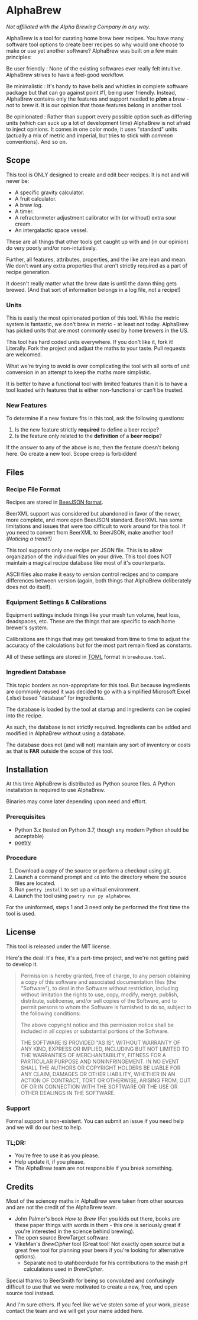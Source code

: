 AlphaBrew
========================================================================================================================
*Not affiliated with the Alpha Brewing Company in any way.*

AlphaBrew is a tool for curating home brew beer recipes.  You have many software tool options to create beer recipes so why would one choose to make or use yet another software?  AlphaBrew was built on a few main principles:

Be user friendly
:   None of the existing softwares ever really felt intuitive.  AlphaBrew strives to have a feel-good workflow.

Be minimalistic
:   It's handy to have bells and whistles in complete software package but that can go against point #1, being user friendly.  Instead, AlphaBrew contains only the features and support needed to ***plan*** a brew - not to brew it.  It is our opinion that those features belong in another tool.

Be opinionated
:   Rather than support every possible option such as differing units (which can suck up a lot of development time) AlphaBrew is not afraid to inject opinions.  It comes in one color mode, it uses "standard" units (actually a mix of metric and imperial, but tries to stick with *common* conventions).  And so on.



Scope
------------------------------------------------------------------------------------------------------------------------
This tool is ONLY designed to create and edit beer recipes.  It is not and will never be:

- A specific gravity calculator.
- A fruit calculator.
- A brew log.
- A timer.
- A refractormeter adjustment calibrator with (or without) extra sour cream.
- An intergalactic space vessel.

These are all things that other tools get caught up with and (in our opinion) do very poorly and/or non-intuitively.

Further, all features, attributes, properties, and the like are lean and mean.  We don't want any extra properties that aren't strictly required as a part of recipe generation.

It doesn't really matter what the brew date is until the damn thing gets brewed.  (And that sort of information belongs in a log file, not a recipe!)



### Units ##############################################################################################################
This is easily the most opinionated portion of this tool.  While the metric system is fantastic, we don't brew in metric - at least not today.  AlphaBrew has picked units that are most commonly used by home brewers in the US.

This tool has hard coded units everywhere.  If you don't like it, fork it!  Literally.  Fork the project and adjust the maths to your taste.  Pull requests are welcomed.

What we're trying to avoid is over complicating the tool with all sorts of unit conversion in an attempt to keep the maths more simplistic.

It is better to have a functional tool with limited features than it is to have a tool loaded with features that is either non-functional or can't be trusted.



### New Features #######################################################################################################
To determine if a new feature fits in this tool, ask the following questions:

1. Is the new feature strictly **required** to define a beer recipe?
2. Is the feature only related to the **definition** of a **beer recipe**?

If the answer to any of the above is no, then the feature doesn't belong here.  Go create a new tool.  Scope creep is forbidden!



Files
------------------------------------------------------------------------------------------------------------------------
### Recipe File Format #################################################################################################
Recipes are stored in [BeerJSON format](https://github.com/beerjson/beerjson).

BeerXML support was considered but abandoned in favor of the newer, more complete, and more open BeerJSON standard.  BeerXML has some limitations and issues that were too difficult to work around for this tool.  If you need to convert from BeerXML to BeerJSON, make another tool! *(Noticing a trend?)*

This tool supports only one recipe per JSON file.  This is to allow organization of the individual files on your drive.  This tool does NOT maintain a magical recipe database like most of it's counterparts.

ASCII files also make it easy to version control recipes and to compare differences between version (again, both things that AlphaBrew deliberately does not do itself).



### Equipment Settings & Calibrations ##################################################################################
Equipment settings include things like your mash tun volume, heat loss, deadspaces, etc.  These are the things that are specific to each home brewer's system.

Calibrations are things that may get tweaked from time to time to adjust the accuracy of the calculations but for the most part remain fixed as constants.

All of these settings are stored in [TOML](https://en.wikipedia.org/wiki/TOML) format in `brewhouse.toml`.



### Ingredient Database ################################################################################################
This topic borders as non-appropriate for this tool.  But because ingredients are commonly reused it was decided to go with a simplified Microsoft Excel (.xlsx) based "database" for ingredients.

The database is loaded by the tool at startup and ingredients can be copied into the recipe.

As such, the database is not strictly required.  Ingredients can be added and modified in AlphaBrew without using a database.

The database does not (and will not) maintain any sort of inventory or costs as that is **FAR** outside the scope of this tool.


Installation
------------------------------------------------------------------------------------------------------------------------
At this time AlphaBrew is distributed as Python source files.  A Python installation is required to use AlphaBrew.

Binaries may come later depending upon need and effort.


### Prerequisites ######################################################################################################
- Python 3.x (tested on Python 3.7, though any modern Python should be acceptable)
- [poetry](https://python-poetry.org/)


### Procedure ##########################################################################################################
1. Download a copy of the source or perform a checkout using git.
2. Launch a command prompt and `cd` into the directory where the source files are located.
3. Run `poetry install` to set up a virtual environment.
4. Launch the tool using `poetry run py alphabrew`.

For the uninformed, steps 1 and 3 need only be performed the first time the tool is used.



License
------------------------------------------------------------------------------------------------------------------------
This tool is released under the MIT license.

Here's the deal: it's free, it's a part-time project, and we're not getting paid to develop it.


> Permission is hereby granted, free of charge, to any person obtaining a copy of this software and associated documentation files (the "Software"), to deal in the Software without restriction, including without limitation the rights to use, copy, modify, merge, publish, distribute, sublicense, and/or sell copies of the Software, and to permit persons to whom the Software is furnished to do so, subject to the following conditions:
>
> The above copyright notice and this permission notice shall be included in all copies or substantial portions of the Software.
>
> THE SOFTWARE IS PROVIDED "AS IS", WITHOUT WARRANTY OF ANY KIND, EXPRESS OR IMPLIED, INCLUDING BUT NOT LIMITED TO THE WARRANTIES OF MERCHANTABILITY, FITNESS FOR A PARTICULAR PURPOSE AND NONINFRINGEMENT. IN NO EVENT SHALL THE AUTHORS OR COPYRIGHT HOLDERS BE LIABLE FOR ANY CLAIM, DAMAGES OR OTHER LIABILITY, WHETHER IN AN ACTION OF CONTRACT, TORT OR OTHERWISE, ARISING FROM, OUT OF OR IN CONNECTION WITH THE SOFTWARE OR THE USE OR OTHER DEALINGS IN THE SOFTWARE.

### Support
Formal support is non-existent.  You can submit an issue if you need help and we will do our best to help.


### TL;DR:
- You're free to use it as you please.
- Help update it, if you please.
- The AlphaBrew team are not responsible if you break something.



Credits
------------------------------------------------------------------------------------------------------------------------
Most of the sciencey maths in AlphaBrew were taken from other sources and are not the credit of the AlphaBrew team.

- John Palmer's book *How to Brew* (For you kids out there, books are these paper things with words in them - this one is seriously great if you're interested in the science behind brewing).
- The open source BrewTarget software.
- VikeMan's *BrewCipher* tool (Great tool! Not exactly open source but a great free tool for planning your beers if you're looking for alternative options).
    - Separate nod to utahbeerdude for his contributions to the mash pH calculations used in *BrewCipher*.

Special thanks to BeerSmith for being so convoluted and confusingly difficult to use that we were motivated to create a new, free, and open source tool instead.

And I'm sure others.  If you feel like we've stolen some of your work, please contact the team and we will get your name added here.
